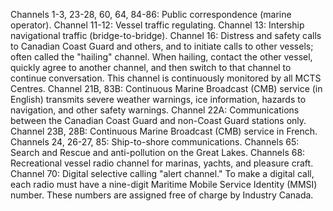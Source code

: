 Channels 1-3, 23-28, 60, 64, 84-86: Public correspondence (marine operator).
Channel 11-12: Vessel traffic regulating.
Channel 13: Intership navigational traffic (bridge-to-bridge).
Channel 16: Distress and safety calls to Canadian Coast Guard and others, and to initiate calls to other vessels; often called the "hailing" channel. When hailing, contact the other vessel, quickly agree to another channel, and then switch to that channel to continue conversation. This channel is continuously monitored by all MCTS Centres.
Channel 21B, 83B: Continuous Marine Broadcast (CMB) service (in English) transmits severe weather warnings, ice information, hazards to navigation, and other safety warnings.
Channel 22A: Communications between the Canadian Coast Guard and non-Coast Guard stations only.
Channel 23B, 28B: Continuous Marine Broadcast (CMB) service in French.
Channels 24, 26-27, 85: Ship-to-shore communications.
Channels 65: Search and Rescue and anti-pollution on the Great Lakes.
Channels 68: Recreational vessel radio channel for marinas, yachts, and pleasure craft.
Channel 70: Digital selective calling "alert channel." To make a digital call, each radio must have a nine-digit Maritime Mobile Service Identity (MMSI) number. These numbers are assigned free of charge by Industry Canada.
